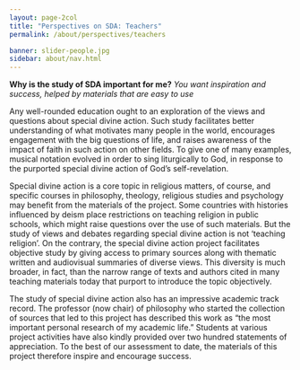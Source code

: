 ```yaml
---
layout: page-2col
title: "Perspectives on SDA: Teachers"
permalink: /about/perspectives/teachers

banner: slider-people.jpg
sidebar: about/nav.html
---
```

**Why is the study of SDA important for me?**
*You want inspiration and success, helped by materials that are easy to use*

Any well-rounded education ought to an exploration of the views and questions about special divine action. Such study facilitates better understanding of what motivates many people in the world, encourages engagement with the big questions of life, and raises awareness of the impact of faith in such action on other fields. To give one of many examples, musical notation evolved in order to sing liturgically to God, in response to the purported special divine action of God’s self-revelation.

Special divine action is a core topic in religious matters, of course, and specific courses in philosophy, theology, religious studies and psychology may benefit from the materials of the project. Some countries with histories influenced by deism place restrictions on teaching religion in public schools, which might raise questions over the use of such materials. But the study of views and debates regarding special divine action is not ‘teaching religion’. On the contrary, the special divine action project facilitates objective study by giving access to primary sources along with thematic written and audiovisual summaries of diverse views. This diversity is much broader, in fact, than the narrow range of texts and authors cited in many teaching materials today that purport to introduce the topic objectively.

The study of special divine action also has an impressive academic track record. The professor (now chair) of philosophy who started the collection of sources that led to this project has described this work as “the most important personal research of my academic life.” Students at various project activities have also kindly provided over two hundred statements of appreciation. To the best of our assessment to date, the materials of this project therefore inspire and encourage success.
